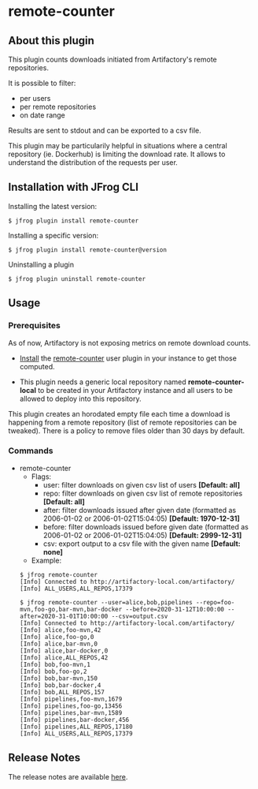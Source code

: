# remote-counter

## About this plugin
This plugin counts downloads initiated from Artifactory's remote repositories. 

It is possible to filter:
- per users
- per remote repositories
- on date range

Results are sent to stdout and can be exported to a csv file.

This plugin may be particularily helpful in situations where a central repository (ie. Dockerhub) is limiting the download rate.
It allows to understand the distribution of the requests per user.

## Installation with JFrog CLI
Installing the latest version:

`$ jfrog plugin install remote-counter`

Installing a specific version:

`$ jfrog plugin install remote-counter@version`

Uninstalling a plugin

`$ jfrog plugin uninstall remote-counter`

## Usage

### Prerequisites
As of now, Artifactory is not exposing metrics on remote download counts. 

- [Install](https://www.jfrog.com/confluence/display/JFROG/User+Plugins#UserPlugins-DeployingPlugins) the [remote-counter](artifactory-user-plugin/remote-counter.groovy) user plugin in your instance to get those computed. 

- This plugin needs a generic local repository named **remote-counter-local** to be created in your Artifactory instance and all users to be allowed to deploy into this repository.

This plugin creates an horodated empty file each time a download is happening from a remote repository (list of remote repositories can be tweaked).
There is a policy to remove files older than 30 days by default.

### Commands
* remote-counter
    - Flags:
        - user: filter downloads on given csv list of users **[Default: all]**
        - repo: filter downloads on given csv list of remote repositories **[Default: all]**
        - after: filter downloads issued after given date (formatted as 2006-01-02 or 2006-01-02T15:04:05) **[Default: 1970-12-31]**
        - before: filter downloads issued before given date (formatted as 2006-01-02 or 2006-01-02T15:04:05) **[Default: 2999-12-31]**
        - csv: export output to a csv file with the given name **[Default: none]**
    - Example:
    ```
    $ jfrog remote-counter
    [Info] Connected to http://artifactory-local.com/artifactory/
    [Info] ALL_USERS,ALL_REPOS,17379

    $ jfrog remote-counter --user=alice,bob,pipelines --repo=foo-mvn,foo-go,bar-mvn,bar-docker --before=2020-31-12T10:00:00 --after=2020-31-01T10:00:00 --csv=output.csv
    [Info] Connected to http://artifactory-local.com/artifactory/
    [Info] alice,foo-mvn,42
    [Info] alice,foo-go,0
    [Info] alice,bar-mvn,0
    [Info] alice,bar-docker,0
    [Info] alice,ALL_REPOS,42
    [Info] bob,foo-mvn,1
    [Info] bob,foo-go,2
    [Info] bob,bar-mvn,150
    [Info] bob,bar-docker,4
    [Info] bob,ALL_REPOS,157
    [Info] pipelines,foo-mvn,1679
    [Info] pipelines,foo-go,13456
    [Info] pipelines,bar-mvn,1589
    [Info] pipelines,bar-docker,456
    [Info] pipelines,ALL_REPOS,17180
    [Info] ALL_USERS,ALL_REPOS,17379

    ```

## Release Notes
The release notes are available [here](RELEASE.md).
